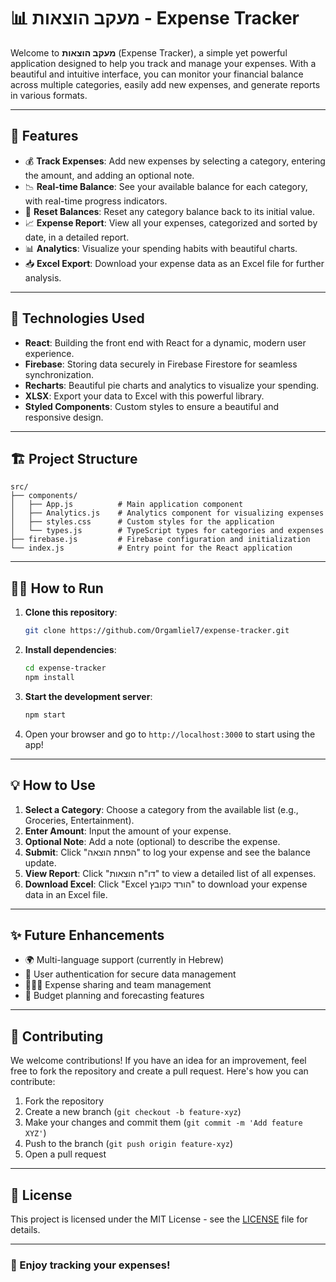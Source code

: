 # 📊 מעקב הוצאות - Expense Tracker

Welcome to **מעקב הוצאות** (Expense Tracker), a simple yet powerful application designed to help you track and manage your expenses. With a beautiful and intuitive interface, you can monitor your financial balance across multiple categories, easily add new expenses, and generate reports in various formats.

---

## 🚀 Features

- 💰 **Track Expenses**: Add new expenses by selecting a category, entering the amount, and adding an optional note.
- 📉 **Real-time Balance**: See your available balance for each category, with real-time progress indicators.
- 🔄 **Reset Balances**: Reset any category balance back to its initial value.
- 📈 **Expense Report**: View all your expenses, categorized and sorted by date, in a detailed report.
- 📊 **Analytics**: Visualize your spending habits with beautiful charts.
- 📥 **Excel Export**: Download your expense data as an Excel file for further analysis.

---

## 🎨 Technologies Used

- **React**: Building the front end with React for a dynamic, modern user experience.
- **Firebase**: Storing data securely in Firebase Firestore for seamless synchronization.
- **Recharts**: Beautiful pie charts and analytics to visualize your spending.
- **XLSX**: Export your data to Excel with this powerful library.
- **Styled Components**: Custom styles to ensure a beautiful and responsive design.

---

## 🏗️ Project Structure

```
src/
├── components/
│   ├── App.js          # Main application component
│   ├── Analytics.js    # Analytics component for visualizing expenses
│   ├── styles.css      # Custom styles for the application
│   └── types.js        # TypeScript types for categories and expenses
├── firebase.js         # Firebase configuration and initialization
└── index.js            # Entry point for the React application
```

---

## 🧑‍💻 How to Run

1. **Clone this repository**:
   ```bash
   git clone https://github.com/Orgamliel7/expense-tracker.git
   ```
   
2. **Install dependencies**:
   ```bash
   cd expense-tracker
   npm install
   ```

3. **Start the development server**:
   ```bash
   npm start
   ```

4. Open your browser and go to `http://localhost:3000` to start using the app!

---

## 💡 How to Use

1. **Select a Category**: Choose a category from the available list (e.g., Groceries, Entertainment).
2. **Enter Amount**: Input the amount of your expense.
3. **Optional Note**: Add a note (optional) to describe the expense.
4. **Submit**: Click "הפחת הוצאה" to log your expense and see the balance update.
5. **View Report**: Click "דו"ח הוצאות" to view a detailed list of all expenses.
6. **Download Excel**: Click "Excel הורד כקובץ" to download your expense data in an Excel file.

---

## ✨ Future Enhancements

- 🌍 Multi-language support (currently in Hebrew)
- 🔐 User authentication for secure data management
- 🧑‍🤝‍🧑 Expense sharing and team management
- 📅 Budget planning and forecasting features

---

## 🤝 Contributing

We welcome contributions! If you have an idea for an improvement, feel free to fork the repository and create a pull request. Here's how you can contribute:

1. Fork the repository
2. Create a new branch (`git checkout -b feature-xyz`)
3. Make your changes and commit them (`git commit -m 'Add feature XYZ'`)
4. Push to the branch (`git push origin feature-xyz`)
5. Open a pull request

---

## 📄 License

This project is licensed under the MIT License - see the [LICENSE](LICENSE) file for details.

---

### 🌟 Enjoy tracking your expenses!


